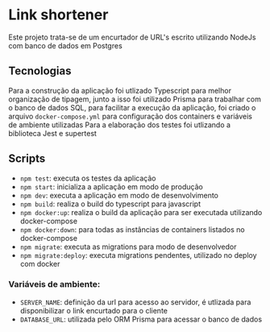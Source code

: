 # Link shortener

Este projeto trata-se de um encurtador de URL's escrito utilizando NodeJs com banco de dados em Postgres


## Tecnologias

Para a construção da aplicação foi utlizado Typescript para melhor organização de tipagem, junto a isso foi utilizado Prisma para trabalhar com o banco de dados SQL, para facilitar a execução da aplicação, foi criado o arquivo `docker-compose.yml` para configuração dos containers e variáveis de ambiente utilizadas
Para a elaboração dos testes foi utlizando a biblioteca Jest e supertest

## Scripts
- `npm test`: executa os testes da aplicação
- `npm start`: inicializa a aplicação em modo de produção
- `npm dev`: executa a aplicação em modo de desenvolvimento
- `npm build`: realiza o build do typescript para javascript
- `npm docker:up`: realiza o build da aplicação para ser executada utilizando docker-compose
- `npm docker:down`: para todas as instâncias de containers listados no docker-compose
- `npm migrate`: executa as migrations para modo de desenvolvedor
- `npm migrate:deploy`: executa migrations pendentes, utilizado no deploy com docker

### Variáveis de ambiente:
- `SERVER_NAME`: definição da url para acesso ao servidor, é utlizada para disponibilizar o link encurtado para o cliente
- `DATABASE_URL`: utilizada pelo ORM Prisma para acessar o banco de dados